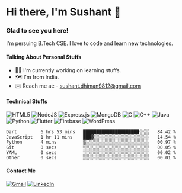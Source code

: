 # Hi there, I'm Sushant 👋
### Glad to see you here!
I'm persuing B.Tech CSE. I love to code and learn new technologies.

#### Talking About Personal Stuffs
<ul>
  <li>🧑‍💻 I'm currently working on learning stuffs.</li>
  <li>🗺️ I'm from India.</li>
  <li>✉️ Reach me at: - <a href="mailto:sushant.dhiman9812@gmail.com">sushant.dhiman9812@gmail.com</a></li>
</ul>

#### Technical Stuffs
![HTML5](https://img.shields.io/badge/html5-%23E34F26.svg?style=for-the-badge&logo=html5&logoColor=white)
![NodeJS](https://img.shields.io/badge/node.js-6DA55F?style=for-the-badge&logo=node.js&logoColor=white)
![Express.js](https://img.shields.io/badge/express.js-%23404d59.svg?style=for-the-badge&logo=express&logoColor=%2361DAFB)
![MongoDB](https://img.shields.io/badge/MongoDB-%234ea94b.svg?style=for-the-badge&logo=mongodb&logoColor=white)
![C](https://img.shields.io/badge/c-%2300599C.svg?style=for-the-badge&logo=c&logoColor=white)
![C++](https://img.shields.io/badge/c++-%2300599C.svg?style=for-the-badge&logo=c%2B%2B&logoColor=white)
![Java](https://img.shields.io/badge/java-%23ED8B00.svg?style=for-the-badge&logo=java&logoColor=white)
![Python](https://img.shields.io/badge/python-3670A0?style=for-the-badge&logo=python&logoColor=ffdd54)
![Flutter](https://img.shields.io/badge/Flutter-%2302569B.svg?style=for-the-badge&logo=Flutter&logoColor=white)
![Firebase](https://img.shields.io/badge/firebase-%23039BE5.svg?style=for-the-badge&logo=firebase)
![WordPress](https://img.shields.io/badge/WordPress-%23117AC9.svg?style=for-the-badge&logo=WordPress&logoColor=white)

<!--START_SECTION:waka-->

```text
Dart         6 hrs 53 mins   █████████████████████░░░░   84.42 %
JavaScript   1 hr 11 mins    ███▓░░░░░░░░░░░░░░░░░░░░░   14.54 %
Python       4 mins          ▒░░░░░░░░░░░░░░░░░░░░░░░░   00.97 %
Git          0 secs          ░░░░░░░░░░░░░░░░░░░░░░░░░   00.05 %
YAML         0 secs          ░░░░░░░░░░░░░░░░░░░░░░░░░   00.02 %
Other        0 secs          ░░░░░░░░░░░░░░░░░░░░░░░░░   00.01 %
```

<!--END_SECTION:waka-->

#### Contact Me
<a href="mailto:sushant.dhiman9812@gmail.com">![Gmail](https://img.shields.io/badge/Gmail-D14836?style=for-the-badge&logo=gmail&logoColor=white)</a>
<a href="https://linkedin.com/in/sushant102004">![LinkedIn](https://img.shields.io/badge/linkedin-%230077B5.svg?style=for-the-badge&logo=linkedin&logoColor=white)</a>
